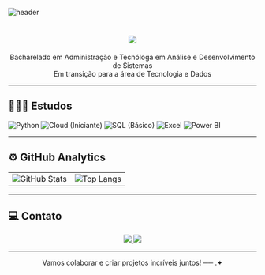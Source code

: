 ![header](https://capsule-render.vercel.app/api?type=waving&height=100&color=D32F2F&section=header)

<h1 align="center">
  <img src="https://readme-typing-svg.herokuapp.com/?font=Righteous&size=35&center=true&vCenter=true&width=500&height=70&duration=5000&lines=Olá!+;+Eu+sou+Giovana+Albuquerque;&color=D32F2F"/>
</h1>

<p align="center">
  Bacharelado em Administração e Tecnóloga em Análise e Desenvolvimento de Sistemas<br/>
  Em transição para a área de Tecnologia e Dados
</p>

---

## 👩🏻‍💻 Estudos  

![Python](https://img.shields.io/badge/Python-FFD43B?style=for-the-badge&logo=python&logoColor=blue)
![Cloud (Iniciante)](https://img.shields.io/badge/Cloud-4285F4?style=for-the-badge&logo=cloud&logoColor=white)
![SQL (Básico)](https://img.shields.io/badge/SQL-4479A1?style=for-the-badge&logo=database&logoColor=white)
![Excel](https://img.shields.io/badge/Microsoft_Excel-217346?style=for-the-badge&logo=microsoft-excel&logoColor=white)
![Power BI](https://img.shields.io/badge/Power_BI-F2C811?style=for-the-badge&logo=powerbi&logoColor=black)

---

## ⚙️ GitHub Analytics

<table>
  <tr>
    <td>
      <img
        align="center"
        src="https://github-readme-stats.vercel.app/api?username=giovanaalbuqu&theme=dark&hide_border=false&include_all_commits=true&show_icons=true"
        alt="GitHub Stats"
      />
    </td>
    <td>
      <img
        align="center"
        src="https://github-readme-stats.vercel.app/api/top-langs/?username=giovanaalbuqu&theme=dark&hide_border=false&layout=compact"
        alt="Top Langs"
      />
    </td>
  </tr>
</table>

---

## 💻 Contato

<div align="center">
  <a href="https://www.linkedin.com/in/giovana-albuquerque-gomes-67324535a" target="_blank">
    <img src="https://img.shields.io/badge/-LinkedIn-%230077B5?style=for-the-badge&logo=linkedin&logoColor=white" />
  </a>
  <a href="mailto:giovanaalbuqu@gmail.com">
    <img src="https://img.shields.io/badge/Gmail-333333?style=for-the-badge&logo=gmail&logoColor=red" />
  </a>
</div>

---

<p align="center">Vamos colaborar e criar projetos incríveis juntos! ── .✦</p>
